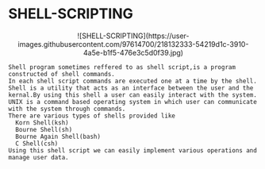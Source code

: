 # SHELL-SCRIPTING
 <center>
   ![SHELL-SCRIPTING](https://user-images.githubusercontent.com/97614700/218132333-54219d1c-3910-4a5e-b1f5-476e3c5d0f39.jpg)
 </center>
 
    Shell program sometimes reffered to as shell script,is a program constructed of shell commands.
    In each shell script commands are executed one at a time by the shell.
    Shell is a utility that acts as an interface between the user and the kernal.By using this shell a user can easily interact with the system.
    UNIX is a command based operating system in which user can communicate with the system through commands.
    There are various types of shells provided like
      Korn Shell(ksh)
      Bourne Shell(sh)
      Bourne Again Shell(bash)
      C Shell(csh)
    Using this shell script we can easily implement various operations and manage user data.
  
